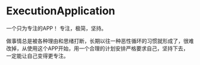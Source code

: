 # ExecutionApplication
一个只为专注的APP！
专注，极简，坚持。

做事情总是被各种理由和思绪打断，长期以往一种恶性循环的习惯就形成了，很难改掉，从使用这个APP开始，用一个合理的计划安排严格要求自己，坚持下去，
一定能让自己变得更专注。
